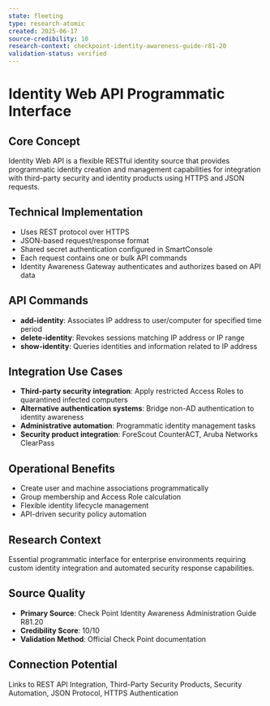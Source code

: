 ```yaml
---
state: fleeting
type: research-atomic
created: 2025-06-17
source-credibility: 10
research-context: checkpoint-identity-awareness-guide-r81-20
validation-status: verified
---
```


# Identity Web API Programmatic Interface

## Core Concept
Identity Web API is a flexible RESTful identity source that provides programmatic identity creation and management capabilities for integration with third-party security and identity products using HTTPS and JSON requests.

## Technical Implementation
- Uses REST protocol over HTTPS
- JSON-based request/response format
- Shared secret authentication configured in SmartConsole
- Each request contains one or bulk API commands
- Identity Awareness Gateway authenticates and authorizes based on API data

## API Commands
- **add-identity**: Associates IP address to user/computer for specified time period
- **delete-identity**: Revokes sessions matching IP address or IP range
- **show-identity**: Queries identities and information related to IP address

## Integration Use Cases
- **Third-party security integration**: Apply restricted Access Roles to quarantined infected computers
- **Alternative authentication systems**: Bridge non-AD authentication to identity awareness
- **Administrative automation**: Programmatic identity management tasks
- **Security product integration**: ForeScout CounterACT, Aruba Networks ClearPass

## Operational Benefits
- Create user and machine associations programmatically
- Group membership and Access Role calculation
- Flexible identity lifecycle management
- API-driven security policy automation

## Research Context
Essential programmatic interface for enterprise environments requiring custom identity integration and automated security response capabilities.

## Source Quality
- **Primary Source**: Check Point Identity Awareness Administration Guide R81.20
- **Credibility Score**: 10/10
- **Validation Method**: Official Check Point documentation

## Connection Potential
Links to REST API Integration, Third-Party Security Products, Security Automation, JSON Protocol, HTTPS Authentication